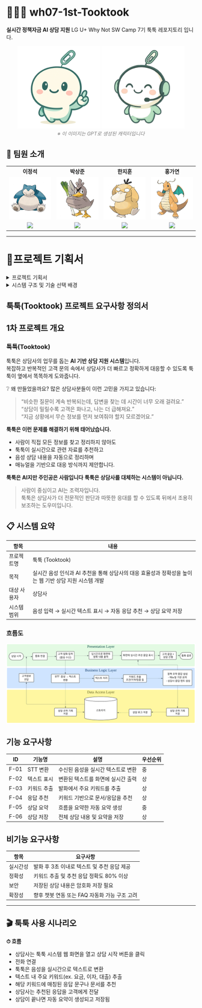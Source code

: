 # 🐱‍💻💬 wh07-1st-Tooktook
**실시간 정책자금 AI 상담 지원**
LG U+ Why Not SW Camp 7기 툭툭 레포지토리 입니다.

<p align="center">
  <img src="./pic/툭툭이.png" alt="툭툭이" width="220"/>
  <img src="./pic/툭툭이2.png"" alt="툭툭이2" width="220"/>
  <br/>
  <em style="font-size: 13px; color: gray;">※ 이 이미지는 GPT로 생성된 캐릭터입니다</em>
</p>

<h2>👥 팀원 소개</h2>

<div align="center">
  <table>
    <tr>
      <th>이정석</th>
      <th>박상준</th>
      <th>한지훈</th>
      <th>홍가연</th>
    </tr>
    <tr>
      <td><img src="./pic/잠만보.png" width="150"/></td>
      <td><img src="./pic/파오리.png"" width="150"/></td>
      <td><img src="./pic/고라파덕.png"" width="150"/></td>
      <td><img src="./pic/망나뇽.png"" width="150"/></td>
    </tr>
    <tr>
      <td align="center"><a href=""><img src="https://img.shields.io/badge/GitHub-Link-MediumSeaGreen?logo=github"/></a></td>
      <td align="center"><a href=""><img src="https://img.shields.io/badge/GitHub-Link-MediumSeaGreen?logo=github"/></a></td>
      <td align="center"><a href="n"><img src="https://img.shields.io/badge/GitHub-Link-MediumSeaGreen?logo=github"/></a></td>
      <td align="center"><a href="https://github.com/gayeoniee"><img src="https://img.shields.io/badge/GitHub-Link-MediumSeaGreen?logo=github"/></a></td>
    </tr>
  </table>
</div>

--- 
# 📃프로젝트 기획서
<details>
<summary>프로젝트 기획서</summary>

---
</details>

<details>
<summary>시스템 구조 및 기술 선택 배경</summary>
<a href="툭툭 시스템 구조 및 기술 선택 배경.pdf" target="_blank">시스템 구조 및 기술 선택 배경 (PDF)</a>
<br>
이 문서에는 다음 내용이 포함되어 있습니다:
  
- 시스템 처리 흐름
- RAG vs Fine-tuning 선택 배경

---

</details>

## 툭툭(Tooktook) 프로젝트 요구사항 정의서

## 1차 프로젝트 개요
### 툭툭(Tooktook)

툭툭은 상담사의 업무를 돕는 **AI 기반 상담 지원 시스템**입니다.   
복잡하고 반복적인 고객 문의 속에서 상담사가 더 빠르고 정확하게 대응할 수 있도록 툭툭이 옆에서 똑똑하게 도와줍니다.

❔ 왜 만들었을까요?
많은 상담사분들이 이런 고민을 가지고 있습니다:

> “비슷한 질문이 계속 반복되는데, 답변을 찾는 데 시간이 너무 오래 걸려요.”   
> “상담이 밀릴수록 고객은 화나고, 나는 더 급해져요.”   
> “지금 상황에서 무슨 정보를 먼저 보여줘야 할지 모르겠어요.”   

**툭툭은 이런 문제를 해결하기 위해 태어났습니다.**
- 사람이 직접 모든 정보를 찾고 정리하지 않아도
- 툭툭이 실시간으로 관련 자료를 추천하고
- 음성 상담 내용을 자동으로 정리하며
- 매뉴얼을 기반으로 대응 방식까지 제안합니다.


**툭툭은 AI지만 주인공은 사람입니다**
**툭툭은 상담사를 대체하는 시스템이 아닙니다.**
> 사람이 중심이고 AI는 조력자입니다.   
> 툭툭은 상담사가 더 전문적인 판단과 따뜻한 응대를 할 수 있도록
> 뒤에서 조용히 보조하는 도우미입니다.

## 📋 시스템 요약
| 항목     | 내용                                                           |
| ------ | ------------------------------------------------------------ |
| 프로젝트명  | 툭툭 (Tooktook)                                                |
| 목적     | 실시간 음성 인식과 AI 추천을 통해 상담사의 대응 효율성과 정확성을 높이는 웹 기반 상담 지원 시스템 개발 |
| 대상 사용자 | 상담사                                                       |
| 시스템 범위 | 음성 입력 → 실시간 텍스트 표시 → 자동 응답 추천 → 상담 요약 저장              |

### 흐름도
<img src="./pic/흐름도.png" alt="흐름도" width="1000"/>

## 기능 요구사항
| ID   | 기능명      | 설명                   | 우선순위 |
| ---- | -------- | -------------------- | ---- |
| F-01 | STT 변환   | 수신된 음성을 실시간 텍스트로 변환  | 중    |
| F-02 | 텍스트 표시   | 변환된 텍스트를 화면에 실시간 출력  | 상    |
| F-03 | 키워드 추출   | 발화에서 주요 키워드를 추출      | 상    |
| F-04 | 응답 추천    | 키워드 기반으로 문서/응답을 추천   | 상    |
| F-05 | 상담 요약    | 흐름을 요약한 자동 요약 생성  | 중    |
| F-06 | 상담 저장    | 전체 상담 내용 및 요약을 저장    | 상    |


## 비기능 요구사항
| 항목   | 요구사항                         |
| ---- | ---------------------------- |
| 실시간성 | 발화 후 3초 이내로 텍스트 및 추천 응답 제공   |
| 정확성  | 키워드 추출 및 추천 응답 정확도 80% 이상    |
| 보안   | 저장된 상담 내용은 암호화 저장 필요         |
| 확장성  | 향후 챗봇 연동 또는 FAQ 자동화 가능 구조 고려 |

--- 

## 🎬 툭툭 사용 시나리오

**⏱ 흐름**

- 상담사는 툭툭 시스템 웹 화면을 열고 상담 시작 버튼을 클릭
- 전화 연결
- 툭툭은 음성을 실시간으로 텍스트로 변환
- 텍스트 내 주요 키워드(ex. 요금, 이자, 대출) 추출
- 해당 키워드에 매칭된 응답 문구나 문서를 추천
- 상담사는 추천된 응답을 고객에게 전달
- 상담이 끝나면 자동 요약이 생성되고 저장됨


